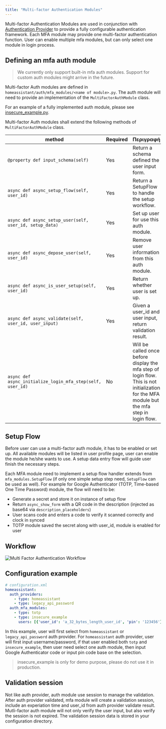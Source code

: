 ```yaml
---
title: "Multi-factor Authentication Modules"
---
```


Multi-factor Authentication Modules are used in conjunction with [Authentication Provider](auth_auth_provider.html) to provide a fully configurable authentication framework. Each MFA module may provide one multi-factor authentication function. User can enable multiple mfa modules, but can only select one module in login process.

## Defining an mfa auth module

> We currently only support built-in mfa auth modules. Support for custom auth modules might arrive in the future.

Multi-factor Auth modules are defined in `homeassistant/auth/mfa_modules/<name of module>.py`. The auth module will need to provide an implementation of the `MultiFactorAuthModule` class.

For an example of a fully implemented auth module, please see [insecure_example.py](https://github.com/home-assistant/home-assistant/blob/dev/homeassistant/auth/mfa_modules/insecure_example.py).

Multi-factor Auth modules shall extend the following methods of `MultiFactorAuthModule` class.

| method                                                     | Required | Περιγραφή                                                                                                                                    |
| ---------------------------------------------------------- | -------- | -------------------------------------------------------------------------------------------------------------------------------------------- |
| `@property def input_schema(self)`                         | Yes      | Return a schema defined the user input form.                                                                                                 |
| `async def async_setup_flow(self, user_id)`                | Yes      | Return a SetupFlow to handle the setup workflow.                                                                                             |
| `async def async_setup_user(self, user_id, setup_data)`    | Yes      | Set up user for use this auth module.                                                                                                        |
| `async def async_depose_user(self, user_id)`               | Yes      | Remove user information from this auth module.                                                                                               |
| `async def async_is_user_setup(self, user_id)`             | Yes      | Return whether user is set up.                                                                                                               |
| `async def async_validate(self, user_id, user_input)`      | Yes      | Given a user_id and user input, return validation result.                                                                                    |
| `async def async_initialize_login_mfa_step(self, user_id)` | No       | Will be called once before display the mfa step of login flow. This is not initialization for the MFA module but the mfa step in login flow. |

## Setup Flow

Before user can use a multi-factor auth module, it has to be enabled or set up. All available modules will be listed in user profile page, user can enable the module he/she wants to use. A setup data entry flow will guide user finish the necessary steps.

Each MFA module need to implement a setup flow handler extends from `mfa_modules.SetupFlow` (if only one simple setup step need, `SetupFlow` can be used as well). For example for Google Authenticator (TOTP, Time-based One Time Password) module, the flow will need to be:

- Generate a secret and store it on instance of setup flow
- Return `async_show_form` with a QR code in the description (injected as base64 via `description_placeholders`)
- User scans code and enters a code to verify it scanned correctly and clock in synced
- TOTP module saved the secret along with user_id, module is enabled for user

## Workflow

![Multi Factor Authentication Workflow](/img/en/auth/mfa_workflow.png)

<!--
Source: https://drive.google.com/file/d/12_nANmOYnOdqM56BND01nPjJmGXe-M9a/view
-->

## Configuration example

```yaml
# configuration.xml
homeassistant:
  auth_providers:
    - type: homeassistant
    - type: legacy_api_password
  auth_mfa_modules:
    - type: totp
    - type: insecure_example
      users: [{'user_id': 'a_32_bytes_length_user_id', 'pin': '123456'}]
```

In this example, user will first select from `homeassistant` or `legacy_api_password` auth provider. For `homeassistant` auth provider, user will first input username/password, if that user enabled both `totp` and `insecure_example`, then user need select one auth module, then input Google Authenticator code or input pin code base on the selection.

> insecure_example is only for demo purpose, please do not use it in production.

## Validation session

Not like auth provider, auth module use session to manage the validation. After auth provider validated, mfa module will create a validation session, include an experiation time and user_id from auth provider validate result. Mutli-factor auth module will not only verify the user input, but also verify the session is not expired. The validation session data is stored in your configuration directory.